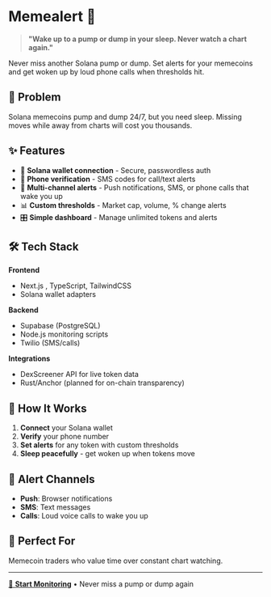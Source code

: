 # Memealert 🚨

> **"Wake up to a pump or dump in your sleep. Never watch a chart again."**

Never miss another Solana pump or dump. Set alerts for your memecoins and get woken up by loud phone calls when thresholds hit.

## 🎯 Problem

Solana memecoins pump and dump 24/7, but you need sleep. Missing moves while away from charts will cost you thousands.

## ✨ Features

- 🔐 **Solana wallet connection** - Secure, passwordless auth
- 📱 **Phone verification** - SMS codes for call/text alerts  
- 🔔 **Multi-channel alerts** - Push notifications, SMS, or phone calls that wake you up
- 📊 **Custom thresholds** - Market cap, volume, % change alerts
- 🎛️ **Simple dashboard** - Manage unlimited tokens and alerts

## 🛠️ Tech Stack

**Frontend**
- Next.js , TypeScript, TailwindCSS
- Solana wallet adapters

**Backend** 
- Supabase (PostgreSQL)
- Node.js monitoring scripts
- Twilio (SMS/calls)

**Integrations**
- DexScreener API for live token data
- Rust/Anchor (planned for on-chain transparency)

## 🚀 How It Works

1. **Connect** your Solana wallet
2. **Verify** your phone number  
3. **Set alerts** for any token with custom thresholds
4. **Sleep peacefully** - get woken up when tokens move

## 📱 Alert Channels

- **Push**: Browser notifications
- **SMS**: Text messages  
- **Calls**: Loud voice calls to wake you up

## 🎯 Perfect For

Memecoin traders who value time over constant chart watching.

---

[🚀 **Start Monitoring**](https://meme-alert.vercel.app) • Never miss a pump or dump again
